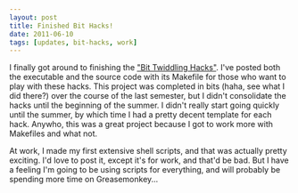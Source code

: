 ```yaml
---
layout: post
title: Finished Bit Hacks! 
date: 2011-06-10
tags: [updates, bit-hacks, work]
---
```


I finally got around to finishing the <a href="{{ site.data.projects['bithacks'].url }}">"Bit Twiddling Hacks"</a>. I've posted both the executable and the source code with its Makefile for those who want to play with these hacks. This project was completed in bits (haha, see what I did there?) over the course of the last semester, but I didn't consolidate the hacks until the beginning of the summer. I didn't really start going quickly until the summer, by which time I had a pretty decent template for each hack. Anywho, this was a great project because I got to work more with Makefiles and what not.

<!--more-->

At work, I made my first extensive shell scripts, and that was actually pretty exciting. I'd love to post it, except it's for work, and that'd be bad. But I have a feeling I'm going to be using scripts for everything, and will probably be spending more time on Greasemonkey...
